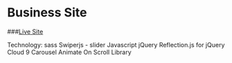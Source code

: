 # Business Site
 
###[Live Site](https://jacekmaciejak.github.io/Site/)

Technology:
sass
Swiperjs - slider
Javascript
jQuery
Reflection.js for jQuery
Cloud 9 Carousel
Animate On Scroll Library

